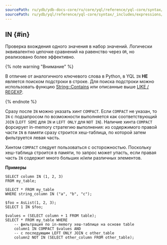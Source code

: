 ```yaml
---
sourcePath: ru/ydb/ydb-docs-core/ru/core/yql/reference/yql-core/syntax/_includes/expressions/in.md
sourcePath: ru/ydb/yql/reference/yql-core/syntax/_includes/expressions/in.md
---
```

## IN {#in}
Проверка вхождения одного значения в набор значений. Логически эквивалентно цепочке сравнений на равенство через `OR`, но реализовано более эффективно.

{% note warning "Внимание" %}

В отличие от аналогичного ключевого слова в Python, в YQL `IN` **НЕ** является поиском подстроки в строке. Для поиска подстроки можно использовать функцию [String::Contains](../../../udf/list/string.md) или описанные выше [LIKE / REGEXP](#like).

{% endnote %}

Сразу после `IN` можно указать хинт `COMPACT`.
Если `COMPACT` не указан, то `IN` с подзапросом по возможности выполняется как соответствующий `JOIN` (`LEFT SEMI` для `IN` и `LEFT ONLY` для `NOT IN`).
Наличие хинта `COMPACT` форсирует in-memory стратегию выполнения: из содержимого правой части `IN` в памяти сразу строится хеш-таблица, по которой затем фильтруется левая часть.

Хинтом `COMPACT` следует пользоваться с осторожностью. Поскольку хеш-таблица строится в памяти, то запрос может упасть, если правая часть `IN` содержит много больших и/или различных элементов.


**Примеры**

``` yql
SELECT column IN (1, 2, 3)
FROM my_table;
```

``` yql
SELECT * FROM my_table
WHERE string_column IN ("a", "b", "c");
```

``` yql
$foo = AsList(1, 2, 3);
SELECT 1 IN $foo;
```

``` yql
$values = (SELECT column + 1 FROM table);
SELECT * FROM my_table WHERE
    -- фильтрация по in-memory хеш-таблице на основе table
    column1 IN COMPACT $values AND
    -- с последующим LEFT ONLY JOIN с other_table
    column2 NOT IN (SELECT other_column FROM other_table);
```
